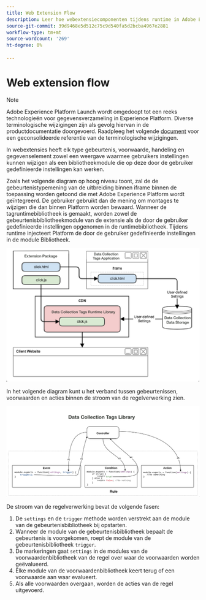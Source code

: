 ```yaml
---
title: Web Extension Flow
description: Leer hoe webextensiecomponenten tijdens runtime in Adobe Experience Platform met elkaar communiceren.
source-git-commit: 39d9468e5d512c75c9d540fa5d2bcba4967e2881
workflow-type: tm+mt
source-wordcount: '269'
ht-degree: 0%

---
```


# Web extension flow

>[!NOTE]
>
>Adobe Experience Platform Launch wordt omgedoopt tot een reeks technologieën voor gegevensverzameling in Experience Platform. Diverse terminologische wijzigingen zijn als gevolg hiervan in de productdocumentatie doorgevoerd. Raadpleeg het volgende [document](../../term-updates.md) voor een geconsolideerde referentie van de terminologische wijzigingen.

In webextensies heeft elk type gebeurtenis, voorwaarde, handeling en gegevenselement zowel een weergave waarmee gebruikers instellingen kunnen wijzigen als een bibliotheekmodule die op deze door de gebruiker gedefinieerde instellingen kan werken.

Zoals het volgende diagram op hoog niveau toont, zal de de gebeurtenistypemening van de uitbreiding binnen iframe binnen de toepassing worden getoond die met Adobe Experience Platform wordt geïntegreerd. De gebruiker gebruikt dan de mening om montages te wijzigen die dan binnen Platform worden bewaard. Wanneer de tagruntimebibliotheek is gemaakt, worden zowel de gebeurtenisbibliotheekmodule van de extensie als de door de gebruiker gedefinieerde instellingen opgenomen in de runtimebibliotheek. Tijdens runtime injecteert Platform de door de gebruiker gedefinieerde instellingen in de module Bibliotheek.

![extensiestroom diagram](../images/flow/web/extension-flow.png)

In het volgende diagram kunt u het verband tussen gebeurtenissen, voorwaarden en acties binnen de stroom van de regelverwerking zien.

![regelverwerkingsstroomdiagram](../images/flow/web/rule-processing-flow.png)

De stroom van de regelverwerking bevat de volgende fasen:

1. De `settings` en de `trigger` methode worden verstrekt aan de module van de gebeurtenisbibliotheek bij opstarten.
1. Wanneer de module van de gebeurtenisbibliotheek bepaalt de gebeurtenis is voorgekomen, roept de module van de gebeurtenisbibliotheek `trigger`.
1. De markeringen gaat `settings` in de modules van de voorwaardenbibliotheek van de regel over waar de voorwaarden worden geëvalueerd.
1. Elke module van de voorwaardenbibliotheek keert terug of een voorwaarde aan waar evalueert.
1. Als alle voorwaarden overgaan, worden de acties van de regel uitgevoerd.
